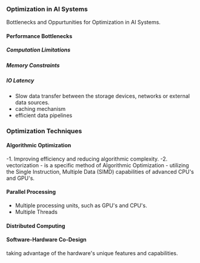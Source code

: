 ### Optimization in AI Systems 
Bottlenecks and Oppurtunities for Optimization in AI Systems. 

#### Performance Bottlenecks 

##### Computation Limitations 
##### Memory Constraints 
##### IO Latency 
- Slow data transfer between the storage devices, networks or external data sources. 
- caching mechanism 
- efficient data pipelines 

### Optimization Techniques 

#### Algorithmic Optimization 
-1.  Improving efficiency and reducing algorithmic complexity. 
-2.  vectorization - is a specific method of Algorithmic Optimization - utilizing the Single Instruction, Multiple Data (SIMD) capabilities of advanced CPU's and GPU's. 

#### Parallel Processing 
- Multiple processing units, such as GPU's and CPU's. 
- Multiple Threads 

#### Distributed Computing 


#### Software-Hardware Co-Design 
taking advantage of the hardware's unique features and capabilities.

